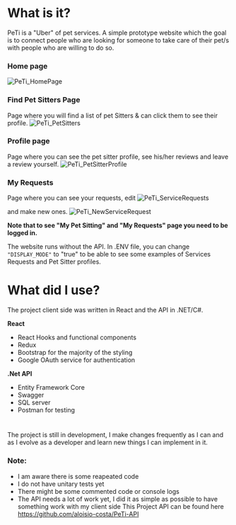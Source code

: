 
# What is it? 
PeTi is a "Uber" of pet services. A simple prototype website which the goal is to connect people who are looking for someone to take care of their pet/s with people who are willing to do so.

### Home page
![PeTi_HomePage](https://user-images.githubusercontent.com/86933138/135457755-5c24fd75-9e80-43b8-86cc-d342fb2b6fc3.png)

### Find Pet Sitters Page
Page where you will find a list of pet Sitters & can click them to see their profile.
![PeTi_PetSitters](https://user-images.githubusercontent.com/86933138/135457927-25a252dd-3cfc-4c45-9e9d-af76c67208f8.png)


### Profile page
Page where you can see the pet sitter profile, see his/her reviews and leave a review yourself.
![PeTi_PetSitterProfile](https://user-images.githubusercontent.com/86933138/135457906-c6aaac46-77cc-443a-80be-65bda24d82de.png)

### My Requests
Page where you can see your requests, edit 
![PeTi_ServiceRequests](https://user-images.githubusercontent.com/86933138/135457963-56fa1117-6f27-4371-9466-2aa30cb2de23.png)

and make new ones.
![PeTi_NewServiceRequest](https://user-images.githubusercontent.com/86933138/135460363-2190ad3d-25a0-4d91-be10-92c9e4bdde83.png)

**Note that to see "My Pet Sitting" and "My Requests" page you need to be logged in.**

The website runs without the API. In .ENV file, you can change `"DISPLAY_MODE"` to "true" to be able to see 
some examples of Services Requests and Pet Sitter profiles. 

# What did I use?
The project client side was written in React and the API in .NET/C#.

**React**
- React Hooks and functional components
- Redux 
- Bootstrap for the majority of the styling
- Google OAuth service for authentication

**.Net API**
- Entity Framework Core
- Swagger
- SQL server
- Postman for testing

#
The project is still in development, I make changes frequently as I can and as I evolve as a developer and 
learn new things I can implement in it.

### Note:
- I am aware there is some reapeated code
- I do not have unitary tests yet
- There might be some commented code or console logs
- The API needs a lot of work yet, I did it as simple as possible to have something work with my client side
This Project API can be found here https://github.com/aloisio-costa/PeTi-API
